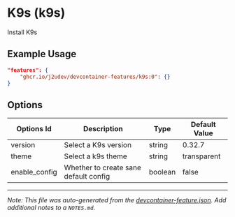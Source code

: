 
# K9s (k9s)

Install K9s

## Example Usage

```json
"features": {
    "ghcr.io/j2udev/devcontainer-features/k9s:0": {}
}
```

## Options

| Options Id | Description | Type | Default Value |
|-----|-----|-----|-----|
| version | Select a K9s version | string | 0.32.7 |
| theme | Select a k9s theme | string | transparent |
| enable_config | Whether to create sane default config | boolean | false |



---

_Note: This file was auto-generated from the [devcontainer-feature.json](devcontainer-feature.json).  Add additional notes to a `NOTES.md`._
